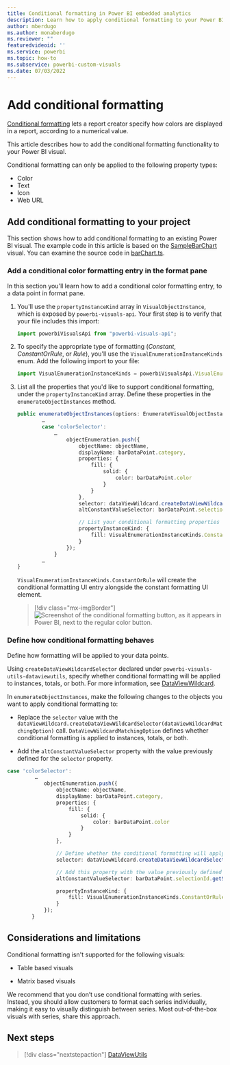 ```yaml
---
title: Conditional formatting in Power BI embedded analytics
description: Learn how to apply conditional formatting to your Power BI report.
author: mberdugo
ms.author: monaberdugo
ms.reviewer: ""
featuredvideoid: ''
ms.service: powerbi
ms.topic: how-to
ms.subservice: powerbi-custom-visuals
ms.date: 07/03/2022
---
```


# Add conditional formatting

[Conditional formatting](../../visuals/service-tips-and-tricks-for-color-formatting.md#conditional-formatting-for-visualizations) lets a report creator specify how colors are displayed in a report, according to a numerical value.

This article describes how to add the conditional formatting functionality to your Power BI visual.

Conditional formatting can only be applied to the following property types:

* Color
* Text
* Icon
* Web URL

## Add conditional formatting to your project

This section shows how to add conditional formatting to an existing Power BI visual. The example code in this article is based on the [SampleBarChart](https://github.com/microsoft/PowerBI-visuals-sampleBarChart) visual. You can examine the source code in [barChart.ts](https://github.com/microsoft/PowerBI-visuals-sampleBarChart/blob/master/src/barChart.ts).

### Add a conditional color formatting entry in the format pane

In this section you'll learn how to add a conditional color formatting entry, to a data point in format pane.

1. You'll use the `propertyInstanceKind` array in `VisualObjectInstance`, which is exposed by `powerbi-visuals-api`. Your first step is to verify that your file includes this import:

    ```typescript
    import powerbiVisualsApi from "powerbi-visuals-api";
    ```

2. To specify the appropriate type of formatting (*Constant*, *ConstantOrRule*, or *Rule*), you'll use  the `VisualEnumerationInstanceKinds` enum. Add the following import to your file:

    ```typescript
    import VisualEnumerationInstanceKinds = powerbiVisualsApi.VisualEnumerationInstanceKinds;
    ```

3. List all the properties that you'd like to support conditional formatting, under the `propertyInstanceKind` array. Define these properties in the `enumerateObjectInstances` method.

    ```typescript
    public enumerateObjectInstances(options: EnumerateVisualObjectInstancesOptions): VisualObjectInstanceEnumeration {
            …
            case 'colorSelector':
                …
                    objectEnumeration.push({
                        objectName: objectName,
                        displayName: barDataPoint.category,
                        properties: {
                            fill: {
                                solid: {
                                    color: barDataPoint.color
                                }
                            }
                        },
                        selector: dataViewWildcard.createDataViewWildcardSelector(dataViewWildcard.DataViewWildcardMatchingOption.InstancesAndTotals),
                        altConstantValueSelector: barDataPoint.selectionId.getSelector(),

                        // List your conditional formatting properties
                        propertyInstanceKind: {
                            fill: VisualEnumerationInstanceKinds.ConstantOrRule
                        }
                    });
                }
            …
    }

    ```

    `VisualEnumerationInstanceKinds.ConstantOrRule` will create the conditional formatting UI entry alongside the constant formatting UI element.

    >[!div class="mx-imgBorder"]
    >![Screenshot of the conditional formatting button, as it appears in Power BI, next to the regular color button.](media/conditional-formatting/conditional-formatting-ui.png)

### Define how conditional formatting behaves

Define how formatting will be applied to your data points.

Using `createDataViewWildcardSelector` declared under `powerbi-visuals-utils-dataviewutils`, specify whether conditional formatting will be applied to instances, totals, or both. For more information, see [DataViewWildcard](utils-dataview.md#).

In `enumerateObjectInstances`, make the following changes to the objects you want to apply conditional formatting to:

 * Replace the `selector` value with the `dataViewWildcard.createDataViewWildcardSelector(dataViewWildcardMatchingOption)` call. `DataViewWildcardMatchingOption` defines whether conditional formatting is applied to instances, totals, or both.

* Add the `altConstantValueSelector` property with the value previously defined for the `selector` property.

```typescript
case 'colorSelector':
         …
            objectEnumeration.push({
                objectName: objectName,
                displayName: barDataPoint.category,
                properties: {
                    fill: {
                        solid: {
                            color: barDataPoint.color
                        }
                    }
                },

                // Define whether the conditional formatting will apply to instances, totals, or both
                selector: dataViewWildcard.createDataViewWildcardSelector(dataViewWildcard.DataViewWildcardMatchingOption.InstancesAndTotals),

                // Add this property with the value previously defined for the selector property
                altConstantValueSelector: barDataPoint.selectionId.getSelector(),

                propertyInstanceKind: { 
                    fill: VisualEnumerationInstanceKinds.ConstantOrRule
                }
            });
        }

```

## Considerations and limitations

Conditional formatting isn't supported for the following visuals:

* Table based visuals

* Matrix based visuals

We recommend that you don’t use conditional formatting with series. Instead, you should allow customers to format each series individually, making it easy to visually distinguish between series. Most out-of-the-box visuals with series, share this approach.

## Next steps

>[!div class="nextstepaction"]
>[DataViewUtils](utils-dataview.md)
